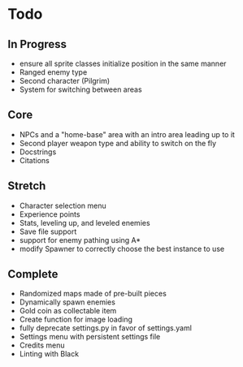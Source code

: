 # Todo

## In Progress

- ensure all sprite classes initialize position in the same manner
- Ranged enemy type  
- Second character (Pilgrim)  
- System for switching between areas  

## Core

- NPCs and a "home-base" area with an intro area leading up to it  
- Second player weapon type and ability to switch on the fly  
- Docstrings
- Citations
  
## Stretch

- Character selection menu  
- Experience points  
- Stats, leveling up, and leveled enemies  
- Save file support  
- support for enemy pathing using A*
- modify Spawner to correctly choose the best instance to use

## Complete

- Randomized maps made of pre-built pieces  
- Dynamically spawn enemies
- Gold coin as collectable item  
- Create function for image loading
- fully deprecate settings.py in favor of settings.yaml
- Settings menu with persistent settings file  
- Credits menu  
- Linting with Black
  